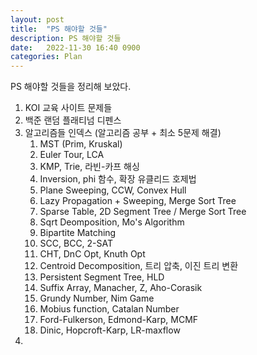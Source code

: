 ```yaml
---
layout: post
title:  "PS 해야할 것들"
description: PS 해야할 것들
date:   2022-11-30 16:40 0900
categories: Plan
---
```


PS 해야할 것들을 정리해 보았다.

1. KOI 교육 사이트 문제들
2. 백준 랜덤 플래티넘 디펜스
3. 알고리즘들 인덱스 (알고리즘 공부 + 최소 5문제 해결)
   1. MST (Prim, Kruskal)
   2. Euler Tour, LCA
   3. KMP, Trie, 라빈-카프 해싱
   4. Inversion, phi 함수, 확장 유클리드 호제법
   5. Plane Sweeping, CCW, Convex Hull
   6. Lazy Propagation + Sweeping, Merge Sort Tree
   7. Sparse Table, 2D Segment Tree / Merge Sort Tree
   8. Sqrt Deomposition, Mo's Algorithm
   9. Bipartite Matching
   10. SCC, BCC, 2-SAT
   11. CHT, DnC Opt, Knuth Opt
   12. Centroid Decomposition, 트리 압축, 이진 트리 변환
   13. Persistent Segment Tree, HLD
   14. Suffix Array, Manacher, Z, Aho-Corasik
   15. Grundy Number, Nim Game
   16. Mobius function, Catalan Number
   17. Ford-Fulkerson, Edmond-Karp, MCMF
   18. Dinic, Hopcroft-Karp, LR-maxflow
4. 